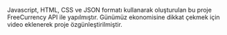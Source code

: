 Javascript, HTML, CSS ve JSON formatı kullanarak oluşturulan bu proje FreeCurrency API ile yapılmıştır. Günümüz ekonomisine dikkat çekmek için video eklenerek proje özgünleştirilmiştir.
